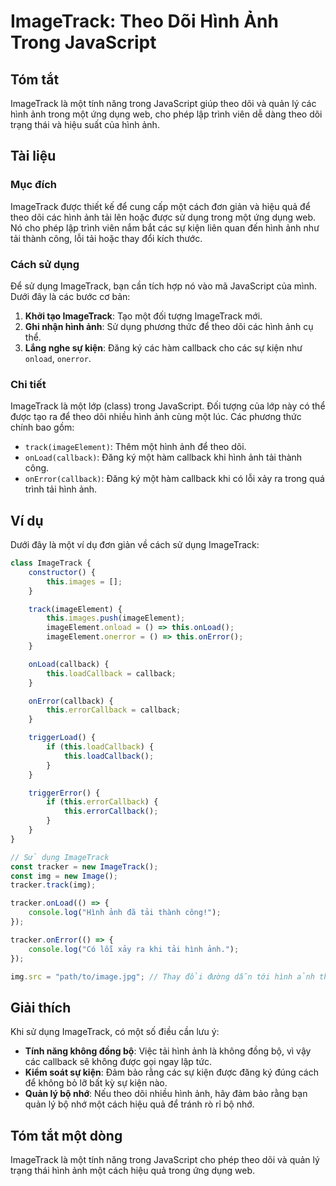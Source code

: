 <!--
Meta Description: # ImageTrack: Theo Dõi Hình Ảnh Trong JavaScript ## Tóm tắt ImageTrack là một tính năng trong JavaScript giúp theo dõi và quản lý các hình ảnh trong m...
Meta Keywords: hình, ảnh, một, imagetrack, các
-->

# ImageTrack: Theo Dõi Hình Ảnh Trong JavaScript

## Tóm tắt
ImageTrack là một tính năng trong JavaScript giúp theo dõi và quản lý các hình ảnh trong một ứng dụng web, cho phép lập trình viên dễ dàng theo dõi trạng thái và hiệu suất của hình ảnh.

## Tài liệu
### Mục đích
ImageTrack được thiết kế để cung cấp một cách đơn giản và hiệu quả để theo dõi các hình ảnh tải lên hoặc được sử dụng trong một ứng dụng web. Nó cho phép lập trình viên nắm bắt các sự kiện liên quan đến hình ảnh như tải thành công, lỗi tải hoặc thay đổi kích thước.

### Cách sử dụng
Để sử dụng ImageTrack, bạn cần tích hợp nó vào mã JavaScript của mình. Dưới đây là các bước cơ bản:

1. **Khởi tạo ImageTrack**: Tạo một đối tượng ImageTrack mới.
2. **Ghi nhận hình ảnh**: Sử dụng phương thức để theo dõi các hình ảnh cụ thể.
3. **Lắng nghe sự kiện**: Đăng ký các hàm callback cho các sự kiện như `onload`, `onerror`.

### Chi tiết
ImageTrack là một lớp (class) trong JavaScript. Đối tượng của lớp này có thể được tạo ra để theo dõi nhiều hình ảnh cùng một lúc. Các phương thức chính bao gồm:

- `track(imageElement)`: Thêm một hình ảnh để theo dõi.
- `onLoad(callback)`: Đăng ký một hàm callback khi hình ảnh tải thành công.
- `onError(callback)`: Đăng ký một hàm callback khi có lỗi xảy ra trong quá trình tải hình ảnh.

## Ví dụ
Dưới đây là một ví dụ đơn giản về cách sử dụng ImageTrack:

```javascript
class ImageTrack {
    constructor() {
        this.images = [];
    }

    track(imageElement) {
        this.images.push(imageElement);
        imageElement.onload = () => this.onLoad();
        imageElement.onerror = () => this.onError();
    }

    onLoad(callback) {
        this.loadCallback = callback;
    }

    onError(callback) {
        this.errorCallback = callback;
    }

    triggerLoad() {
        if (this.loadCallback) {
            this.loadCallback();
        }
    }

    triggerError() {
        if (this.errorCallback) {
            this.errorCallback();
        }
    }
}

// Sử dụng ImageTrack
const tracker = new ImageTrack();
const img = new Image();
tracker.track(img);

tracker.onLoad(() => {
    console.log("Hình ảnh đã tải thành công!");
});

tracker.onError(() => {
    console.log("Có lỗi xảy ra khi tải hình ảnh.");
});

img.src = "path/to/image.jpg"; // Thay đổi đường dẫn tới hình ảnh thực tế
```

## Giải thích
Khi sử dụng ImageTrack, có một số điều cần lưu ý:

- **Tính năng không đồng bộ**: Việc tải hình ảnh là không đồng bộ, vì vậy các callback sẽ không được gọi ngay lập tức.
- **Kiểm soát sự kiện**: Đảm bảo rằng các sự kiện được đăng ký đúng cách để không bỏ lỡ bất kỳ sự kiện nào.
- **Quản lý bộ nhớ**: Nếu theo dõi nhiều hình ảnh, hãy đảm bảo rằng bạn quản lý bộ nhớ một cách hiệu quả để tránh rò rỉ bộ nhớ.

## Tóm tắt một dòng
ImageTrack là một tính năng trong JavaScript cho phép theo dõi và quản lý trạng thái hình ảnh một cách hiệu quả trong ứng dụng web.